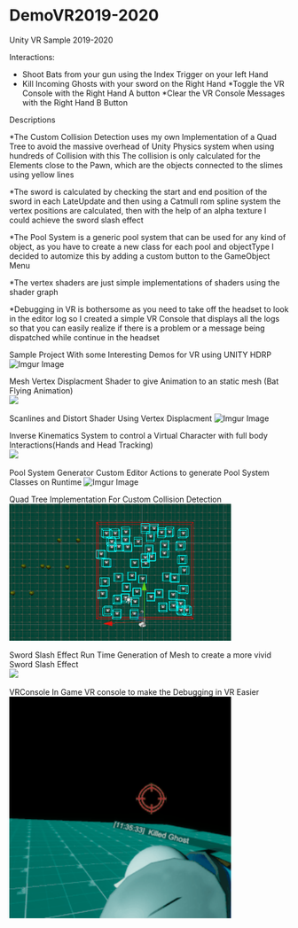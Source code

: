 # DemoVR2019-2020
 Unity VR Sample  2019-2020
 
 Interactions:
 * Shoot Bats from your gun using the Index Trigger on your left Hand
 * Kill Incoming Ghosts with your sword on the Right Hand
 *Toggle the VR Console with the Right Hand A button
 *Clear the VR Console Messages with  the Right Hand B Button

 Descriptions<br/>

 *The Custom Collision Detection uses my own Implementation of a Quad Tree to avoid the massive overhead of Unity Physics system when using hundreds of Collision
  with this The collision is only calculated for the Elements close to the Pawn, which are the objects connected to the slimes using yellow lines

  *The sword is calculated by checking the start and end position of the sword in each LateUpdate and then using a Catmull rom spline system the vertex positions are calculated, then with the help of an alpha texture I could achieve the sword slash effect


  *The Pool System is a generic pool system that can be used for any kind of object, as you have to create a new class for each pool and objectType I decided to automize this by adding a custom button to the GameObject Menu

  *The vertex shaders are just simple implementations of shaders using the shader graph


  *Debugging in VR is bothersome as you need to take off the headset to look in the editor log so I created a simple VR Console that displays all the logs so that you can easily realize if there is a problem or a message being dispatched while continue in the headset


 
Sample Project With some Interesting Demos for VR using UNITY HDRP
![Imgur Image](http://i.imgur.com/7Oelk0B.gif)



Mesh Vertex Displacment Shader to give Animation to an static mesh (Bat Flying Animation)
<br/>	<img src="/Gifs/batshaderSmall.gif?raw=true" width="400px">


Scanlines and Distort Shader Using Vertex Displacment
![Imgur Image](https://imgur.com/7Oelk0B.gif)

Inverse Kinematics System to control a Virtual Character with full body Interactions(Hands and Head Tracking)
<br/>	<img src="/Gifs/IKsmall.gif?raw=true" width="400px">


Pool System Generator Custom Editor Actions to generate Pool System Classes on Runtime
![Imgur Image](https://imgur.com/Xrbqo1m.gif)


Quad Tree Implementation For Custom Collision Detection
<br/>	<img src="/Gifs/quadtree.gif?raw=true" width="400px">


Sword Slash Effect Run Time Generation of Mesh to create a more vivid Sword Slash Effect
<br/>	<img src="/Gifs/swordslashsmall.gif?raw=true" width="400px">


VRConsole  In Game VR console to make the Debugging in VR Easier
<br/>	<img src="/Gifs/vrconsole.gif?raw=true" width="400px">
